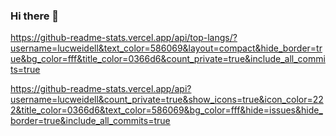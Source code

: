 ### Hi there 👋

<!--
**LucWeidell/LucWeidell** is a ✨ _special_ ✨ repository because its `README.md` (this file) appears on your GitHub profile.

Here are some ideas to get you started:

- 🔭 I’m currently working on ...
- 🌱 I’m currently learning ...
- 👯 I’m looking to collaborate on ...
- 🤔 I’m looking for help with ...
- 💬 Ask me about ...
- 📫 How to reach me: ...
- 😄 Pronouns: ...
- ⚡ Fun fact: ...
-->


https://github-readme-stats.vercel.app/api/top-langs/?username=lucweidell&text_color=586069&layout=compact&hide_border=true&bg_color=fff&title_color=0366d6&count_private=true&include_all_commits=true

https://github-readme-stats.vercel.app/api?username=lucweidell&count_private=true&show_icons=true&icon_color=222&title_color=0366d6&text_color=586069&bg_color=fff&hide=issues&hide_border=true&include_all_commits=true
